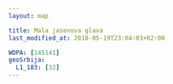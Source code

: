 ```yaml
---
layout: map

title: Mala jasenova glava
last_modified_at: 2018-05-19T23:04:03+02:00

WDPA: [145141]
geoSrbija:
  L1_183: [32]
---
```

